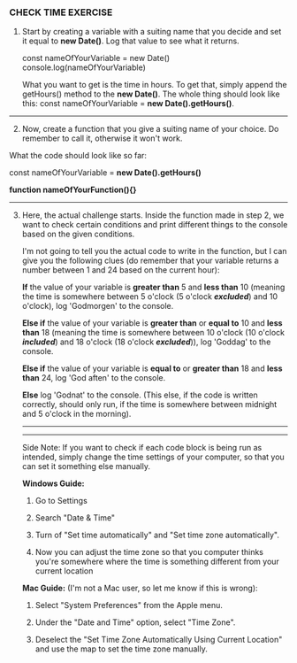 ### CHECK TIME EXERCISE ###

1.  Start by creating a variable with a suiting name that you decide and set it equal to **new Date()**. Log that value to see what it returns.

    const nameOfYourVariable = new Date()
    console.log(nameOfYourVariable)

    What you want to get is the time in hours. To get that, simply append the getHours() method to the **new Date()**.
    The whole thing should look like this:
    const nameOfYourVariable = **new Date().getHours()**.

---

2. Now, create a function that you give a suiting name of your choice. Do remember to call it, otherwise it won't work.

What the code should look like so far:

const nameOfYourVariable = **new Date().getHours()**

**function nameOfYourFunction(){}**

---

3. Here, the actual challenge starts. Inside the function made in step 2, we want to check certain conditions and print different things to the console based on the given conditions.

   I'm not going to tell you the actual code to write in the function, but I can give you the following clues (do remember that your variable returns a number between 1 and 24 based on the current hour):
   
   **If** the value of your variable is **greater than** 5 and **less than** 10 (meaning the time is somewhere between 5 o'clock (5 o'clock ***excluded***) and 10 o'clock), log 'Godmorgen' to the console.
   
   **Else if** the value of your variable is **greater than** or **equal to** 10 and **less than** 18 (meaning the time is somewhere between 10 o'clock (10 o'clock ***included***) and 18 o'clock (18 o'clock ***excluded***)), log 'Goddag' to the console.
   
   **Else if** the value of your variable is **equal to** or **greater than** 18 and **less than** 24, log 'God aften' to the console.
   
   **Else** log 'Godnat' to the console.
   (This else, if the code is written correctly, should only run, if the time is somewhere between midnight and 5 o'clock in the morning).
   
   ---
   ---
   Side Note:
   If you want to check if each code block is being run as intended, simply change the time settings of your computer, so that you can set it something else manually.
   
   
   **Windows Guide:**
   1. Go to Settings
   
   2. Search "Date & Time"
   
   3. Turn of "Set time automatically" and "Set time zone automatically".
   
   4. Now you can adjust the time zone so that you computer thinks you're somewhere where the time is something different from your current location
   
   **Mac Guide:** (I'm not a Mac user, so let me know if this is wrong):
   
   1. Select "System Preferences" from the Apple menu.
   
   2. Under the "Date and Time" option, select "Time Zone".
   
   3. Deselect the "Set Time Zone Automatically Using Current Location" and use the map to set the time zone manually.